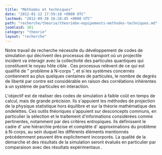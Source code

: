```yaml
---
title: "Méthodes et techniques"
date: "2012-01-12 17:59:10 +0000 UTC"
lastmod: "2012-09-28 16:28:45 +0000 UTC"
path: "recherche/theorie/theoriebe-equipements-methodes-techniques.md"
joomlaid: 381
category: "theorie"
layout: "recherche"
---
```

Notre travail de recherche nécessite du dévéloppement de codes de simulation qui décrivent des processus de transport où un projectile incident va interagir avec la collectivité des particules quantiques qui constituent le noyau hôte cible . Ces processus relèvent de ce qui est qualifié de " problème à N-corps ", et si les systèmes concernés contiennent au plus quelques centaines de particules, le nombre de degrés de liberté par contre est considérable en raison des corrélations inhèrentes à un système de particules en interaction.

L'objectif est de réaliser des codes de simulation à faible coût en temps de calcul, mais de grande précision. Ils s'appuient les méthodes de projection de la physique statistique hors équilibre et sur la théorie mathématique des ondelettes. Ces outils théoriques s'appuient sur desconcepts communs, en particulier la sélection et le traitement d'informations considérées comme pertinentes, notamment par des critères entropiques. Ils définissent le cadre d' une hiérarchie précise et complète d' approximations du problème à N-corps, au sein duquel les différents éléments mentionnés précédemment peuvent être explicitement incorporés. La qualité de la démarche et des résultats de la simulation seront évalués en particulier par comparaison avec des résultats expérimentaux .
